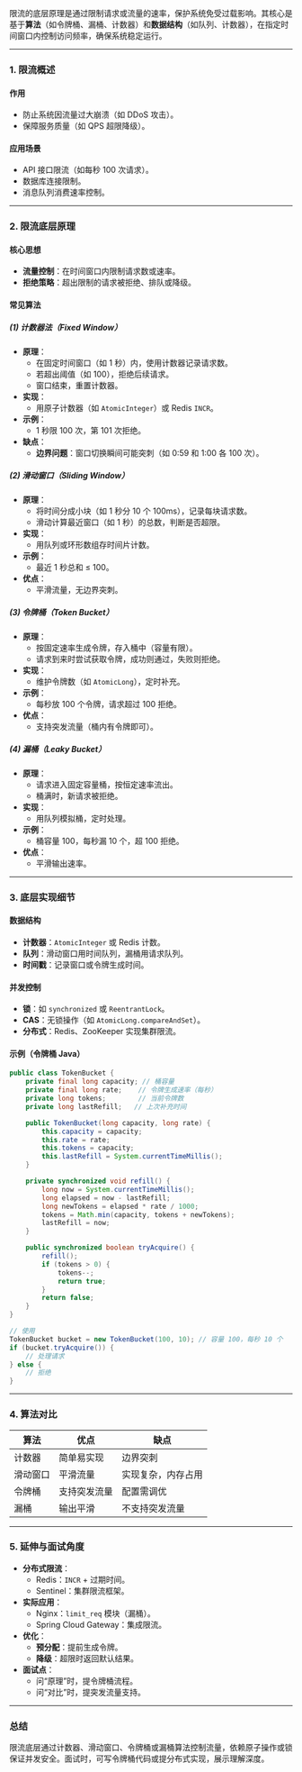 
限流的底层原理是通过限制请求或流量的速率，保护系统免受过载影响。其核心是基于**算法**（如令牌桶、漏桶、计数器）和**数据结构**（如队列、计数器），在指定时间窗口内控制访问频率，确保系统稳定运行。

---

### 1. 限流概述
#### 作用
- 防止系统因流量过大崩溃（如 DDoS 攻击）。
- 保障服务质量（如 QPS 超限降级）。

#### 应用场景
- API 接口限流（如每秒 100 次请求）。
- 数据库连接限制。
- 消息队列消费速率控制。

---

### 2. 限流底层原理
#### 核心思想
- **流量控制**：在时间窗口内限制请求数或速率。
- **拒绝策略**：超出限制的请求被拒绝、排队或降级。

#### 常见算法
##### (1) 计数器法（Fixed Window）
- **原理**：
  - 在固定时间窗口（如 1 秒）内，使用计数器记录请求数。
  - 若超出阈值（如 100），拒绝后续请求。
  - 窗口结束，重置计数器。
- **实现**：
  - 用原子计数器（如 `AtomicInteger`）或 Redis `INCR`。
- **示例**：
  - 1 秒限 100 次，第 101 次拒绝。
- **缺点**：
  - **边界问题**：窗口切换瞬间可能突刺（如 0:59 和 1:00 各 100 次）。

##### (2) 滑动窗口（Sliding Window）
- **原理**：
  - 将时间分成小块（如 1 秒分 10 个 100ms），记录每块请求数。
  - 滑动计算最近窗口（如 1 秒）的总数，判断是否超限。
- **实现**：
  - 用队列或环形数组存时间片计数。
- **示例**：
  - 最近 1 秒总和 ≤ 100。
- **优点**：
  - 平滑流量，无边界突刺。

##### (3) 令牌桶（Token Bucket）
- **原理**：
  - 按固定速率生成令牌，存入桶中（容量有限）。
  - 请求到来时尝试获取令牌，成功则通过，失败则拒绝。
- **实现**：
  - 维护令牌数（如 `AtomicLong`），定时补充。
- **示例**：
  - 每秒放 100 个令牌，请求超过 100 拒绝。
- **优点**：
  - 支持突发流量（桶内有令牌即可）。

##### (4) 漏桶（Leaky Bucket）
- **原理**：
  - 请求进入固定容量桶，按恒定速率流出。
  - 桶满时，新请求被拒绝。
- **实现**：
  - 用队列模拟桶，定时处理。
- **示例**：
  - 桶容量 100，每秒漏 10 个，超 100 拒绝。
- **优点**：
  - 平滑输出速率。

---

### 3. 底层实现细节
#### 数据结构
- **计数器**：`AtomicInteger` 或 Redis 计数。
- **队列**：滑动窗口用时间队列，漏桶用请求队列。
- **时间戳**：记录窗口或令牌生成时间。

#### 并发控制
- **锁**：如 `synchronized` 或 `ReentrantLock`。
- **CAS**：无锁操作（如 `AtomicLong.compareAndSet`）。
- **分布式**：Redis、ZooKeeper 实现集群限流。

#### 示例（令牌桶 Java）
```java
public class TokenBucket {
    private final long capacity; // 桶容量
    private final long rate;    // 令牌生成速率（每秒）
    private long tokens;        // 当前令牌数
    private long lastRefill;   // 上次补充时间

    public TokenBucket(long capacity, long rate) {
        this.capacity = capacity;
        this.rate = rate;
        this.tokens = capacity;
        this.lastRefill = System.currentTimeMillis();
    }

    private synchronized void refill() {
        long now = System.currentTimeMillis();
        long elapsed = now - lastRefill;
        long newTokens = elapsed * rate / 1000;
        tokens = Math.min(capacity, tokens + newTokens);
        lastRefill = now;
    }

    public synchronized boolean tryAcquire() {
        refill();
        if (tokens > 0) {
            tokens--;
            return true;
        }
        return false;
    }
}

// 使用
TokenBucket bucket = new TokenBucket(100, 10); // 容量 100，每秒 10 个
if (bucket.tryAcquire()) {
    // 处理请求
} else {
    // 拒绝
}
```

---

### 4. 算法对比
| **算法**      | **优点**                  | **缺点**                  |
|---------------|---------------------------|---------------------------|
| 计数器        | 简单易实现                | 边界突刺                  |
| 滑动窗口      | 平滑流量                  | 实现复杂，内存占用        |
| 令牌桶        | 支持突发流量              | 配置需调优                |
| 漏桶          | 输出平滑                  | 不支持突发流量            |

---

### 5. 延伸与面试角度
- **分布式限流**：
  - Redis：`INCR` + 过期时间。
  - Sentinel：集群限流框架。
- **实际应用**：
  - Nginx：`limit_req` 模块（漏桶）。
  - Spring Cloud Gateway：集成限流。
- **优化**：
  - **预分配**：提前生成令牌。
  - **降级**：超限时返回默认结果。
- **面试点**：
  - 问“原理”时，提令牌桶流程。
  - 问“对比”时，提突发流量支持。

---

### 总结
限流底层通过计数器、滑动窗口、令牌桶或漏桶算法控制流量，依赖原子操作或锁保证并发安全。面试时，可写令牌桶代码或提分布式实现，展示理解深度。